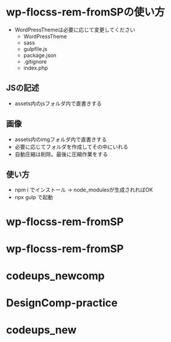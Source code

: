 # wp-flocss-rem-fromSPの使い方


- WordPressThemeは必要に応じて変更してください
	- WordPressTheme
	- sass
	- gulpfile.js
	- package.json
	- .gitignore
	- index.php

## JSの記述
- assets内のjsフォルダ内で直書きする


## 画像
- assets内のimgフォルダ内で直書きする
- 必要に応じてフォルダを作成してその中にいれる
- 自動圧縮は削除。最後に圧縮作業をする

## 使い方
- npm i でインストール → node_modulesが生成されればOK
- npx gulp で起動
# wp-flocss-rem-fromSP
# wp-flocss-rem-fromSP
# codeups_newcomp
# DesignComp-practice
# codeups_new

